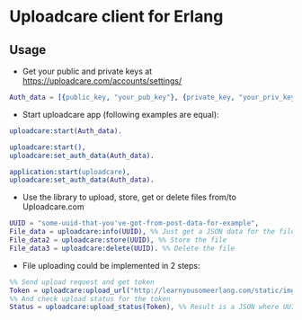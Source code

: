 # Uploadcare client for Erlang

## Usage
- Get your public and private keys at https://uploadcare.com/accounts/settings/

```erlang
Auth_data = [{public_key, "your_pub_key"}, {private_key, "your_priv_key"}].
```

- Start uploadcare app (following examples are equal):

```erlang
uploadcare:start(Auth_data).
```

```erlang
uploadcare:start(),
uploadcare:set_auth_data(Auth_data).
```

```erlang
application:start(uploadcare),
uploadcare:set_auth_data(Auth_data).
```

- Use the library to upload, store, get or delete files from/to Uploadcare.com

```erlang
UUID = "some-uuid-that-you've-got-from-post-data-for-example",
File_data = uploadcare:info(UUID), %% Just get a JSON data for the file
File_data2 = uploadcare:store(UUID), %% Store the file
File_data3 = uploadcare:delete(UUID). %% Delete the file
```

- File uploading could be implemented in 2 steps:

```erlang
%% Send upload request and get token
Token = uploadcare:upload_url("http://learnyousomeerlang.com/static/img/erlang-the-movie.png"),
%% And check upload status for the token
Status = uploadcare:upload_status(Token), %% Result is a JSON where UUID of uploaded file could be found
```
